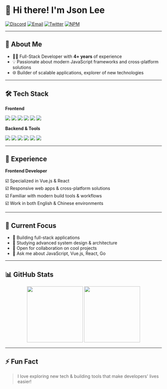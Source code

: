 # 👋 Hi there! I'm Json Lee

[![Discord](https://img.shields.io/badge/-Discord-5865F2?style=flat&logo=discord&logoColor=white)](https://discord.com/invite/666U6JTCQY) [![Email](https://img.shields.io/badge/-Email-D14836?style=flat&logo=gmail&logoColor=white)](mailto:lijunsong2@gmail.com) [![Twitter](https://img.shields.io/badge/-Twitter-1DA1F2?style=flat&logo=twitter&logoColor=white)](https://twitter.com/json_lee12138) [![NPM](https://img.shields.io/badge/-NPM-CB3837?style=flat&logo=npm&logoColor=white)](https://www.npmjs.com/~jsonlee_12138)

---

## 🚀 About Me

-   🧑‍💻 Full-Stack Developer with **4+ years** of experience
-   💡 Passionate about modern JavaScript frameworks and cross-platform solutions
-   🌐 Builder of scalable applications, explorer of new technologies

---

## 🛠️ Tech Stack

**Frontend**

<p>
  <img src="https://img.shields.io/badge/-TypeScript-3178C6?style=flat&logo=typescript&logoColor=white" />
  <img src="https://img.shields.io/badge/-JavaScript-F7DF1E?style=flat&logo=javascript&logoColor=white" />
  <img src="https://img.shields.io/badge/-React-61DAFB?style=flat&logo=react&logoColor=white" />
  <img src="https://img.shields.io/badge/-Vue.js-4FC08D?style=flat&logo=vue.js&logoColor=white" />
  <img src="https://img.shields.io/badge/-HTML5-E34F26?style=flat&logo=html5&logoColor=white" />
  <img src="https://img.shields.io/badge/-CSS3-1572B6?style=flat&logo=css3&logoColor=white" />
</p>

**Backend & Tools**

<p>
  <img src="https://img.shields.io/badge/-Node.js-339933?style=flat&logo=node.js&logoColor=white" />
  <img src="https://img.shields.io/badge/-Go-00ADD8?style=flat&logo=go&logoColor=white" />
  <img src="https://img.shields.io/badge/-Python-3776AB?style=flat&logo=python&logoColor=white" />
  <img src="https://img.shields.io/badge/-Docker-2496ED?style=flat&logo=docker&logoColor=white" />
  <img src="https://img.shields.io/badge/-Git-F05032?style=flat&logo=git&logoColor=white" />
  <img src="https://img.shields.io/badge/-Linux-FCC624?style=flat&logo=linux&logoColor=black" />
</p>

---

## 💼 Experience

**Frontend Developer**

☑️ Specialized in Vue.js & React  
☑️ Responsive web apps & cross-platform solutions  
☑️ Familiar with modern build tools & workflows  
☑️ Work in both English & Chinese environments

---

## 🎯 Current Focus

-   🔭 Building full-stack applications
-   🌱 Studying advanced system design & architecture
-   🤝 Open for collaboration on cool projects
-   💬 Ask me about JavaScript, Vue.js, React, Go

---

## 📊 GitHub Stats

<p align="center">
  <img src="https://github-readme-stats.vercel.app/api?username=JsonLee12138&show_icons=true&hide_border=true&title_color=c6c6c6&text_color=999999&icon_color=bbbbbb&bg_color=2f343f" height="180em" />
  <img src="https://github-readme-stats.vercel.app/api/top-langs/?username=JsonLee12138&layout=compact&hide_border=true&title_color=c6c6c6&text_color=999999&icon_color=bbbbbb&bg_color=2f343f" height="180em" />
</p>

---

## ⚡ Fun Fact

> I love exploring new tech & building tools that make developers' lives easier!
